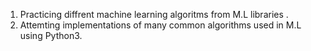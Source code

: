 1. Practicing diffrent machine learning algoritms from M.L libraries .
2. Attemting implementations of many common algorithms used in M.L using Python3.
